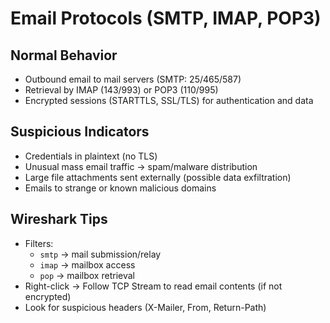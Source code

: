 # Email Protocols (SMTP, IMAP, POP3)

## Normal Behavior
- Outbound email to mail servers (SMTP: 25/465/587)  
- Retrieval by IMAP (143/993) or POP3 (110/995)  
- Encrypted sessions (STARTTLS, SSL/TLS) for authentication and data  

## Suspicious Indicators
- Credentials in plaintext (no TLS)  
- Unusual mass email traffic → spam/malware distribution  
- Large file attachments sent externally (possible data exfiltration)  
- Emails to strange or known malicious domains  

## Wireshark Tips
- Filters:  
  - `smtp` → mail submission/relay  
  - `imap` → mailbox access  
  - `pop` → mailbox retrieval  
- Right-click → Follow TCP Stream to read email contents (if not encrypted)  
- Look for suspicious headers (X-Mailer, From, Return-Path)  
